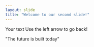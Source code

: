 ```yaml
---
layout: slide
title: "Welcome to our second slide!"
---
```

Your text
Use the left arrow to go back!

"The future is built today"
